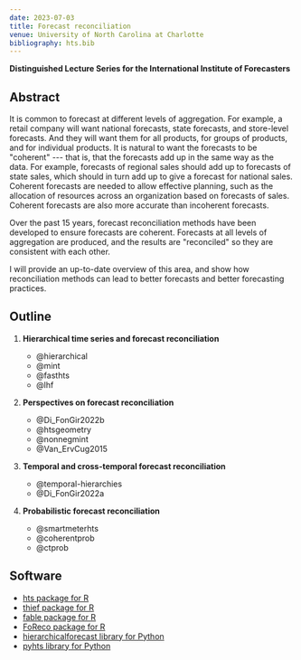 ```yaml
---
date: 2023-07-03
title: Forecast reconciliation
venue: University of North Carolina at Charlotte
bibliography: hts.bib
---
```


**Distinguished Lecture Series for the International Institute of Forecasters**

## Abstract

It is common to forecast at different levels of aggregation. For example, a retail company will want national forecasts, state forecasts, and store-level forecasts. And they will want them for all products, for groups of products, and for individual products. It is natural to want the forecasts to be "coherent" --- that is, that the forecasts add up in the same way as the data. For example, forecasts of regional sales should add up to forecasts of state sales, which should in turn add up to give a forecast for national sales.  Coherent forecasts are needed to allow effective planning, such as the allocation of resources across an organization based on forecasts of sales. Coherent forecasts are also more accurate than incoherent forecasts.

Over the past 15 years, forecast reconciliation methods have been developed to ensure forecasts are coherent. Forecasts at all levels of aggregation are produced, and the results are "reconciled" so they are consistent with each other.

I will provide an up-to-date overview of this area, and show how reconciliation methods can lead to better forecasts and better forecasting practices.

## Outline

1. **Hierarchical time series and forecast reconciliation**

   * @hierarchical
   * @mint
   * @fasthts
   * @lhf


2. **Perspectives on forecast reconciliation**

    * @Di_FonGir2022b
    * @htsgeometry
    * @nonnegmint
    * @Van_ErvCug2015

3. **Temporal and cross-temporal forecast reconciliation**

    * @temporal-hierarchies
    * @Di_FonGir2022a

4. **Probabilistic forecast reconciliation**

    * @smartmeterhts
    * @coherentprob
    * @ctprob


## Software

* [hts package for R](https://pkg.earo.me/hts/)
* [thief package for R](http://pkg.robjhyndman.com/thief/)
* [fable package for R](https://fable.tidyverts.org)
* [FoReco package for R](https://danigiro.github.io/FoReco/)
* [hierarchicalforecast library for Python](https://nixtla.github.io/hierarchicalforecast/)
* [pyhts library for Python](https://angelpone.github.io/)
